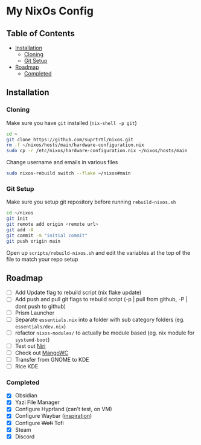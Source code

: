 # My NixOs Config

## Table of Contents

- [Installation](#installation)
    - [Cloning](#cloning)
    - [Git Setup](#git-setup)
- [Roadmap](#roadmap)
    - [Completed](#completed)

## Installation

### Cloning

Make sure you have `git` installed (`nix-shell -p git`)

```sh
cd ~
git clone https://github.com/suprtrtl/nixos.git
rm -f ~/nixos/hosts/main/hardware-configuration.nix
sudo cp -r /etc/nixos/hardware-configuration.nix ~/nixos/hosts/main
```

Change username and emails in various files

```sh
sudo nixos-rebuild switch --flake ~/nixos#main
```

### Git Setup

Make sure you setup git repository before running `rebuild-nixos.sh`

```sh
cd ~/nixos
git init
git remote add origin <remote url>
git add -A
git commit -m "initial commit"
git push origin main
```

Open up `scripts/rebuild-nixos.sh` and edit the variables at the top of the file to match your repo setup 

## Roadmap

- [ ] Add Update flag to rebuild script (nix flake update)
- [ ] Add push and pull git flags to rebuild script (-p | pull from github, -P | dont push to github)
- [ ] Prism Launcher
- [ ] Separate `essentials.nix` into a folder with sub category folders (eg. `essentials/dev.nix`)
- [ ] refactor `nixos-modules/` to actually be module based (eg. nix module for `systemd-boot`)
- [ ] Test out [Niri](https://github.com/YaLTeR/niri)
- [ ] Check out [MangoWC](https://github.com/DreamMaoMao/mangowc)
- [ ] Transfer from GNOME to KDE
- [ ] Rice KDE

### Completed

- [x] Obsidian
- [x] Yazi File Manager
- [x] Configure Hyprland (can't test, on VM)
- [x] Configure Waybar ([inspiration](https://github.com/sejjy/mechabar))
- [x] Configure ~~Wofi~~ Tofi
- [x] Steam
- [x] Discord
